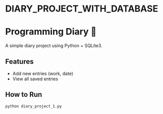 # DIARY_PROJECT_WITH_DATABASE


# Programming Diary 📖

A simple diary project using Python + SQLite3.

## Features
- Add new entries (work, date)
- View all saved entries

## How to Run
```bash
python diary_project_1.py
